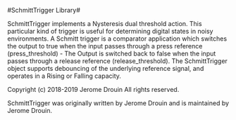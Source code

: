 #SchmittTrigger Library#

SchmittTrigger implements a Nysteresis dual threshold action. This particular kind of trigger is useful for determining digital states in noisy environments. A Schmitt trigger is a comparator application which switches the output to true when the input passes through a press reference (press_threshold) - The Output is switched back to false when the input passes through a release reference (release_threshold). The SchmittTrigger object supports debouncing of the underlying reference signal, and operates in a Rising or Falling capacity.

Copyright (c) 2018-2019 Jerome Drouin  All rights reserved.

SchmittTrigger was originally written by Jerome Drouin and is maintained by Jerome Drouin.


